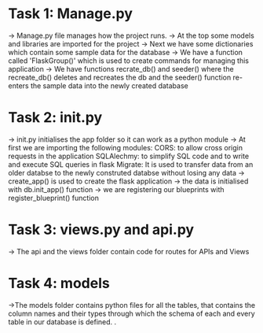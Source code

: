 # Task 1: Manage.py 
-> Manage.py file manages how the project runs. 
-> At the top some models and libraries are imported for the project
-> Next we have some dictionaries which contain some sample data for the database
-> We have a function called 'FlaskGroup()' which is used to create commands for managing this application
-> We have functions recrate_db() and seeder() where the recreate_db() deletes and recreates the db and the seeder() function re-enters the sample data into the newly created database

# Task 2: __init__.py
-> init.py initialises the app folder so it can work as a python module
-> At first we are importing the following modules:
CORS: to allow cross origin requests in the application
SQLAlechmy: to simplify SQL code and to write and execute SQL queries in flask
Migrate: It is used to transfer data from an older databse to  the newly construted databse without losing any data
-> create_app() is used to create the flask application
-> the data is initialised with db.init_app() function
-> we are registering our blueprints with register_blueprint() function

# Task 3: views.py and api.py
-> The api and the views folder contain code for routes for APIs and Views

# Task 4: models
->The models folder contains python files for all the tables, that contains the column names and their types
through which the schema of each and every table in our database is defined.
.
